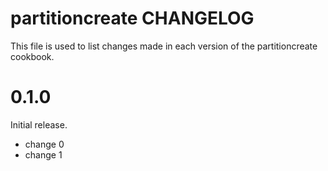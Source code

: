 # partitioncreate CHANGELOG

This file is used to list changes made in each version of the partitioncreate cookbook.

# 0.1.0

Initial release.

- change 0
- change 1

